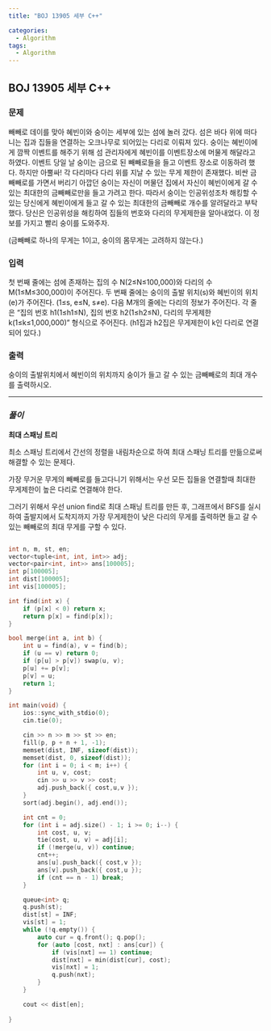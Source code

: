 ```yaml
---
title: "BOJ 13905 세부 C++"

categories:
  - Algorithm
tags:
  - Algorithm
---
```


## BOJ 13905 세부 C++

### 문제

빼빼로 데이를 맞아 혜빈이와 숭이는 세부에 있는 섬에 놀러 갔다. 섬은 바다 위에 떠다니는 집과 집들을 연결하는 오크나무로 되어있는 다리로 이뤄져 있다. 숭이는 혜빈이에게 깜짝 이벤트를 해주기 위해 섬 관리자에게 혜빈이를 이벤트장소에 머물게 해달라고 하였다. 이벤트 당일 날 숭이는 금으로 된 빼빼로들을 들고 이벤트 장소로 이동하려 했다. 하지만 아뿔싸! 각 다리마다 다리 위를 지날 수 있는 무게 제한이 존재했다. 비싼 금빼빼로를 가면서 버리기 아깝던 숭이는 자신이 머물던 집에서 자신이 혜빈이에게 갈 수 있는 최대한의 금빼빼로만을 들고 가려고 한다. 따라서 숭이는 인공위성조차 해킹할 수 있는 당신에게 혜빈이에게 들고 갈 수 있는 최대한의 금빼빼로 개수를 알려달라고 부탁했다. 당신은 인공위성을 해킹하여 집들의 번호와 다리의 무게제한을 알아내었다. 이 정보를 가지고 빨리 숭이를 도와주자.

(금빼빼로 하나의 무게는 1이고, 숭이의 몸무게는 고려하지 않는다.)

### 입력

첫 번째 줄에는 섬에 존재하는 집의 수 N(2≤N≤100,000)와 다리의 수 M(1≤M≤300,000)이 주어진다. 두 번째 줄에는 숭이의 출발 위치(s)와 혜빈이의 위치(e)가 주어진다. (1≤s, e≤N, s≠e). 다음 M개의 줄에는 다리의 정보가 주어진다. 각 줄은 “집의 번호 h1(1≤h1≤N), 집의 번호 h2(1≤h2≤N), 다리의 무게제한 k(1≤k≤1,000,000)” 형식으로 주어진다. (h1집과 h2집은 무게제한이 k인 다리로 연결되어 있다.)

### 출력

숭이의 출발위치에서 혜빈이의 위치까지 숭이가 들고 갈 수 있는 금빼빼로의 최대 개수를 출력하시오.

---

### _풀이_

**최대 스패닝 트리**

최소 스패닝 트리에서 간선의 정렬을 내림차순으로 하여 최대 스패닝 트리를 만듦으로써 해결할 수 있는 문제다.

가장 무거운 무게의 빼빼로를 들고다니기 위해서는 우선 모든 집들을 연결할때 최대한 무게제한이 높은 다리로 연결해야 한다.

그러기 위해서 우선 union find로 최대 스패닝 트리를 만든 후, 그래프에서 BFS를 실시하여 출발지에서 도착지까지 가장 무게제한이 낮은 다리의 무게를 출력하면 들고 갈 수 있는 빼빼로의 최대 무게를 구할 수 있다.

```c++

int n, m, st, en;
vector<tuple<int, int, int>> adj;
vector<pair<int, int>> ans[100005];
int p[100005];
int dist[100005];
int vis[100005];

int find(int x) {
    if (p[x] < 0) return x;
    return p[x] = find(p[x]);
}

bool merge(int a, int b) {
    int u = find(a), v = find(b);
    if (u == v) return 0;
    if (p[u] > p[v]) swap(u, v);
    p[u] += p[v];
    p[v] = u;
    return 1;
}

int main(void) {
    ios::sync_with_stdio(0);
    cin.tie(0);

    cin >> n >> m >> st >> en;
    fill(p, p + n + 1, -1);
    memset(dist, INF, sizeof(dist));
    memset(dist, 0, sizeof(dist));
    for (int i = 0; i < m; i++) {
        int u, v, cost;
        cin >> u >> v >> cost;
        adj.push_back({ cost,u,v });
    }
    sort(adj.begin(), adj.end());

    int cnt = 0;
    for (int i = adj.size() - 1; i >= 0; i--) {
        int cost, u, v;
        tie(cost, u, v) = adj[i];
        if (!merge(u, v)) continue;
        cnt++;
        ans[u].push_back({ cost,v });
        ans[v].push_back({ cost,u });
        if (cnt == n - 1) break;
    }

    queue<int> q;
    q.push(st);
    dist[st] = INF;
    vis[st] = 1;
    while (!q.empty()) {
        auto cur = q.front(); q.pop();
        for (auto [cost, nxt] : ans[cur]) {
            if (vis[nxt] == 1) continue;
            dist[nxt] = min(dist[cur], cost);
            vis[nxt] = 1;
            q.push(nxt);
        }
    }

    cout << dist[en];
    
}

```
